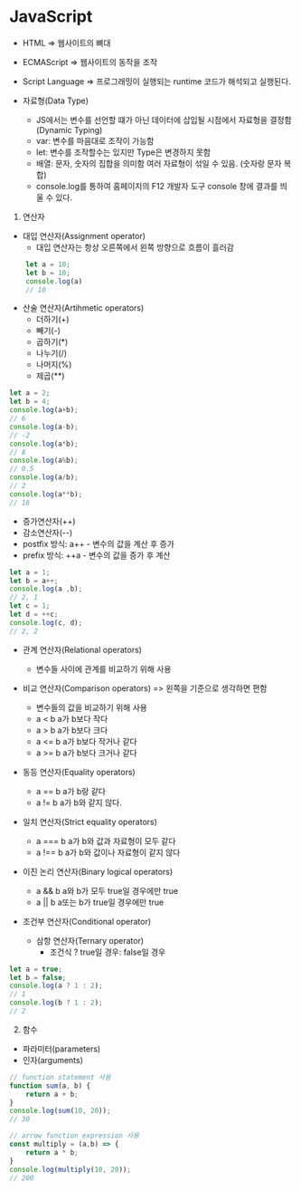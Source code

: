 # JavaScript
  - HTML => 웹사이트의 뼈대
  - ECMAScript => 웹사이트의 동작을 조작
  - Script Language => 프로그래밍이 실행되는 runtime 코드가 해석되고 실행된다.

  - 자료형(Data Type)
    - JS에서는 변수를 선언할 떄가 아닌 데이터에 삽입될 시점에서 자료형을 결정함 (Dynamic Typing)
    - var: 변수를 마음대로 조작이 가능함
    - let: 변수를 조작할수는 있지만 Type은 변경하지 못함
    - 배열: 문자, 숫자의 집합을 의미함 여러 자료형이 섞일 수 있음. (숫자랑 문자 복합)
    - console.log를 통하여 홈페이지의 F12 개발자 도구 console 창에 결과를 띄울 수 있다.

  1. 연산자
   - 대입 연산자(Assignment operator)
     - 대입 연산자는 항상 오른쪽에서 왼쪽 방향으로 흐름이 흘러감
```javascript
    let a = 10;
    let b = 10;
    console.log(a)
    // 10
```
   - 산술 연산자(Artihmetic operators)
     - 더하기(+)
     - 빼기(-)
     - 곱하기(*)
     - 나누기(/)
     - 나머지(%)
     - 제곱(**)
```javascript
let a = 2;
let b = 4;
console.log(a+b);
// 6
console.log(a-b);
// -2
console.log(a*b);
// 8
console.log(a%b);
// 0.5
console.log(a/b); 
// 2
console.log(a**b);
// 16
```
   - 증가연산자(++)
   - 감소연산자(--)
   - postfix 방식: a++
    - 변수의 값을 계산 후 증가
   - prefix 방식: ++a
    - 변수의 값을 증가 후 계산
```javascript
let a = 1;
let b = a++;
console.log(a ,b);
// 2, 1
let c = 1;
let d = ++c;
console.log(c, d);
// 2, 2
```
   - 관계 연산자(Relational operators)
     - 변수들 사이에 관계를 비교하기 위해 사용

   - 비교 연산자(Comparison operators) => 왼쪽을 기준으로 생각하면 편함
     - 변수들의 값을 비교하기 위해 사용
     - a < b a가 b보다 작다
     - a > b a가 b보다 크다
     - a <= b a가 b보다 작거나 같다
     - a >= b a가 b보다 크거나 같다

   - 동등 연산자(Equality operators)
     - a == b a가 b랑 같다
     - a != b a가 b와 같지 않다.

   - 일치 연산자(Strict equality operators)
     - a === b a가 b와 값과 자료형이 모두 같다
     - a !== b a가 b와 값이나 자료형이 같지 않다

   - 이진 논리 연산자(Binary logical operators)
     - a && b a와 b가 모두 true일 경우에만 true
     - a || b a또는 b가 true일 경우에만 true

   - 조건부 연산자(Conditional operator)
     - 삼항 연산자(Ternary operator)
       - 조건식 ? true일 경우: false일 경우
```javascript
let a = true;
let b = false;
console.log(a ? 1 : 2);
// 1
console.log(b ? 1 : 2);
// 2
```
  
  2. 함수
   - 파라미터(parameters)
   - 인자(arguments)
```javascript
// function statement 사용
function sum(a, b) {
    return a + b;
}
console.log(sum(10, 20));
// 30

// arrow function expression 사용
const multiply = (a,b) => {
    return a * b;
}
console.log(multiply(10, 20));
// 200
```